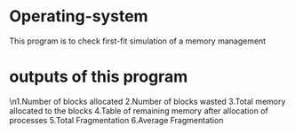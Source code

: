 # Operating-system
This program is to check first-fit simulation of a memory management
# outputs of this program
\n1.Number of blocks allocated
2.Number of blocks wasted
3.Total memory allocated to the blocks
4.Table of remaining memory after allocation of processes
5.Total Fragmentation
6.Average Fragmentation
